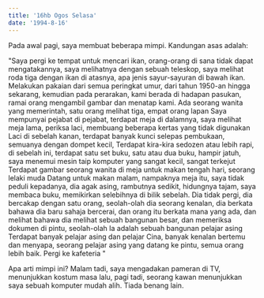 ```yaml
---
title: '16hb Ogos Selasa'
date: '1994-8-16'
---
```


Pada awal pagi, saya membuat beberapa mimpi. Kandungan asas adalah:

"Saya pergi ke tempat untuk mencari ikan, orang-orang di sana tidak dapat mengatakannya, saya melihatnya dengan sebuah teleskop, saya melihat roda tiga dengan ikan di atasnya, apa jenis sayur-sayuran di bawah ikan. Melakukan pakaian dari semua peringkat umur, dari tahun 1950-an hingga sekarang, kemudian pada perarakan, kami berada di hadapan pasukan, ramai orang mengambil gambar dan menatap kami. Ada seorang wanita yang memerintah, satu orang melihat tiga, empat orang lapan Saya mempunyai pejabat di pejabat, terdapat meja di dalamnya, saya melihat meja lama, periksa laci, membuang beberapa kertas yang tidak digunakan Laci di sebelah kanan, terdapat banyak kunci selepas pembukaan, semuanya dengan dompet kecil, Terdapat kira-kira sedozen atau lebih rapi, di sebelah ini, terdapat satu set buku, satu atau dua buku, hampir jatuh, saya menemui mesin taip komputer yang sangat kecil, sangat terkejut Terdapat gambar seorang wanita di meja untuk makan tengah hari, seorang lelaki muda Datang untuk makan malam, nampaknya meja itu, saya tidak peduli kepadanya, dia agak asing, rambutnya sedikit, hidungnya tajam, saya membaca buku, memikirkan selebihnya di bilik sebelah. Dia tidak pergi, dia bercakap dengan satu orang, seolah-olah dia seorang kenalan, dia berkata bahawa dia baru sahaja bercerai, dan orang itu berkata mana yang ada, dan melihat bahawa dia melihat sebuah bangunan besar, dan memeriksa dokumen di pintu, seolah-olah Ia adalah sebuah bangunan pelajar asing Terdapat banyak pelajar asing dan pelajar Cina, banyak kenalan bertemu dan menyapa, seorang pelajar asing yang datang ke pintu, semua orang lebih baik. Pergi ke kafeteria "

Apa arti mimpi ini? Malam tadi, saya mengadakan pameran di TV, menunjukkan kostum masa lalu, pagi tadi, seorang kawan menunjukkan saya sebuah komputer mudah alih. Tiada benang lain.

